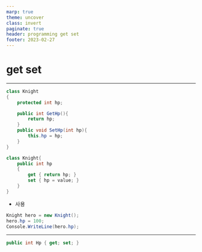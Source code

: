 ```yaml
---
marp: true
theme: uncover
class: invert
paginate: true
header: programming get set
footer: 2023-02-27
---
```


# get set

---
```c#
class Knight
{
    protected int hp;

    public int GetHp(){
        return hp;
    }
    public void SetHp(int hp){
        this.hp = hp;
    }
}
```
```c#
class Knight{
    public int hp
    {
        get { return hp; }
        set { hp = value; }
    }
}
```
* 사용
```c#
Knight hero = new Knight();
hero.hp = 100;
Console.WriteLine(hero.hp);
```
---
```c#
public int Hp { get; set; }
```